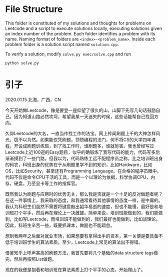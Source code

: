 # File Structure

This folder is constituted of my solutions and thoughts for problems on Leetcode and a script to execute solutions locally, executing solutions given an index number of the problem. Each folder identifies a problem with its name. Naming format of folders are `<index>-<problem_name>`. Inside each problem folder is a solution script named `solution.cpp`.

To verify a solution, modify `solve.py exec/solve.cpp` and run

```bash
python solve.py
```

# 引子

2020.01.15 北海，广西，CN

今天开始做Leetcode，像是要登一座仰望了很久的山，山脚下先写几句话鼓励自己。因为知道山路必然坎坷，希望我某一天迷失的时候，这些话能帮自己找回方向。

久仰Leetcode的大名，一直当作找工作的法宝。网上传闻刷题上千的大神怎样风光，窃不以为然。如果能仅凭刷题，领悟编程的法门，何不将CS的大学四年课程，开设成刷题训练班，到了找工作时，谁刷题多，谁就厉害。我也曾经写过Leetcode上近100道的Easy题目，似乎的确锻炼了我写代码的能力，代码写多后渐渐摸到了一些门路。但我以为，代码熟练工远不配程序员之称，比之培训班出身的码农，科班出身的优势在于从刷题里学不到的知识，比如Hardware，比如OS，比如Security，甚至还有Programming Language。在合格的程序员眼中，代码不仅是命令CPU干活的工具，而是一个以理论为依据，科学协调CPU，内存，硬盘，乃至显卡等工作的指挥官。

既然我认为刷题与应聘时的优势无关，那么我是否就是一个十足的反对做题者呢？在这一件事情上，我采取的态度，和我通常看待其他事情的态度一样，是中庸的。我认为科班生们虽然不需要将键盘敲出韶华易逝的速度，但也不能慢，最好是和培训班打个平手，然后再在理论上一决雌雄。简单来说，培训班能做到的，我们能做到，比如写Leetcode，而培训班不能做到的，我们最好也能做到，比如谈理论。因此，科班生辛苦一些，既要抓课本，做题也不能疏忽。

想到我两年之后面对就业市场，如果想要有拿得出手的资本，第一关便是要具备不低于培训班学生的算法素质。至少，Leetcode上常见的算法出不得错。

借鉴知乎上呼声甚高的刷题方法，我首先要将几个基础的data structure tags做完，然后再按照List做题。

现在的我便是抱着和培训班在算法素质上打个平手的心态，开始爬山了。


